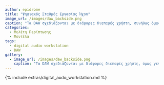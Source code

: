 ```yaml
---
author: epidrome
title: "Ψηφιακός Σταθμός Εργασίας Ήχου"
image_url: /images/daw_backside.png
caption: "Τα DAW σχεδιάζονται με διάφορες διεπαφές χρήστη, συνήθως όμως χρηαιομοποιούν μιά μεταφορά πολυκάναλου μείκτη, κάνοντάς κανοντας τα πιο οικεία σε ηχολήπτες και  μουσικούς που είναι ήδη εξοικειωμένοι με την παλιά τεχνολογία. Γι αυτό το λόγο έχουν κοινή διαρρύθμηση που περιλαμβάνει στοιχεία ελέγχου όπως είναι τα play, rewind, record κλπ, στοιχεία ελέγχου καναλιών και μείκτη καθώς και προβολή κυματομορφής.."
categories:
  - Μελέτη Περίπτωσης
  - Μοντέλα
tags:
  - digital audio workstation
  - DAW
gallery:
  - image_url: /images/daw_backside.png
    caption: "Τα DAW σχεδιάζονται με διάφορες διεπαφές χρήστη, όμως γενικά βασίζονται σε μιά μεταφορά πολυκάναλου μείκτη, κάνοντάς τα ευκολότερα για τους ηχολήπτες και τους μουσικούς που είναι ήδη εξοικειωμένοι με την παλιά τεχνολογία να χρησιμοποιήσουν καινούρια συστήματα."
---
```


{% include extras/digital_audo_workstation.md %}
